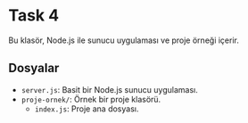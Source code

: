 # Task 4

Bu klasör, Node.js ile sunucu uygulaması ve proje örneği içerir.

## Dosyalar

- `server.js`: Basit bir Node.js sunucu uygulaması.
- `proje-ornek/`: Örnek bir proje klasörü.
  - `index.js`: Proje ana dosyası.
